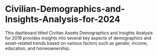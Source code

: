 # Civilian-Demographics-and-Insights-Analysis-for-2024
This dashboard titled Civilian Assets Demographics and Insights Analysis for 2019 provides insights into several key aspects of demographics and asset-related trends based on various factors such as gender, income, education, and homeownership. 
